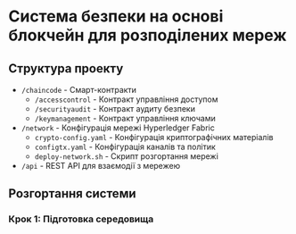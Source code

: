 # Система безпеки на основі блокчейн для розподілених мереж

## Структура проекту
- `/chaincode` - Смарт-контракти
  - `/accesscontrol` - Контракт управління доступом
  - `/securityaudit` - Контракт аудиту безпеки
  - `/keymanagement` - Контракт управління ключами
- `/network` - Конфігурація мережі Hyperledger Fabric
  - `crypto-config.yaml` - Конфігурація криптографічних матеріалів
  - `configtx.yaml` - Конфігурація каналів та політик
  - `deploy-network.sh` - Скрипт розгортання мережі
- `/api` - REST API для взаємодії з мережею

## Розгортання системи

### Крок 1: Підготовка середовища